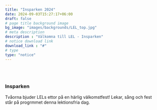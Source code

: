 ```yaml
---
title: "Insparken 2024"
date: 2024-09-03T15:27:17+06:00
draft: false
# page title background image
bg_image: "images/backgrounds/LEL_top.jpg"
# meta description
description : "Välkomna till LEL - Insparken"
# notice download link
download_link : "#"
# type
type: "notice"
---
```


<br><br>
### Insparken

Tvåorna bjuder LELs ettor på en härlig välkomstfest! Lekar, sång och fest står på progrmmet denna lektionsfria dag.
<br><br>